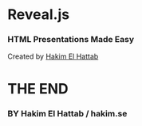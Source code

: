 # Reveal.js
### HTML Presentations Made Easy

Created by [Hakim El Hattab][hakim]


# THE END
### BY Hakim El Hattab / hakim.se

[hakim]: http://hakim.se